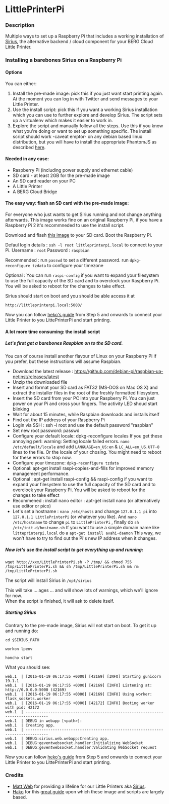 # LittlePrinterPi

### Description
Multiple ways to set up a Raspberry Pi that includes a working installation of [Sirius](https://github.com/genmon/sirius), the alternative backend / cloud component for your BERG Cloud Little Printer.

### Installing a barebones Sirius on a Raspberry Pi

#### Options
You can either:

1. Install the pre-made image: pick this if you just want start printing again.  At the moment you can log in with Twitter and send messages to your Little Printer.
2. Use the install script: pick this if you want a working Sirius installation which you can use to further explore and develop Sirius. The script sets up a virtualenv which makes it easier to work in.
3. Explore the script and manually follow all the steps.  Use this if you know what you're doing or want to set up something specific.  The install script should work -caveat emptor- on any debian based linux distribution, but you will have to install the appropriate PhantomJS as described [here](https://gist.github.com/hako/f8944cfa7b8fb8115f6d#installing-phantomjs).

#### Needed in any case:

- Raspberry Pi (including power supply and ethernet cable)
- SD card - at least 2GB for the pre-made image
- An SD card reader on your PC
- A Little Printer
- A BERG Cloud Bridge

#### The easy way: flash an SD card with the pre-made image:

For everyone who just wants to get Sirius running and not change anything afterwards.
This image works fine on an original Raspberry Pi, if you have a Raspberry Pi 2 it's recommneded to use the install script.

Download and flash [this image](http://imageurl) to your SD card.
Boot the Raspberry Pi.

Defaul login details : `ssh -l root littleprinterpi.local` to connect to your Pi.
Username : `root` 
Password : `raspbian`

Recommended : 
run `passwd` to set a different password.
run `dpkg-reconfigure tzdata` to configure your timezone

Optional : 
You can run `raspi-config` if you want to expand your filesystem to use the full capacity of the SD card and to overclock your Raspberry Pi.  
You will be asked to reboot for the changes to take effect.

Sirius should start on boot and you should be able access it at

`http://littleprinterpi.local:5000/`

Now you can follow [heko's guide](https://gist.github.com/hako/f8944cfa7b8fb8115f6d#step-5) from Step 5 and onwards to connect your Little Printer to you LittePrinterPi and start printing.

#### A lot more time consuming: the install script

##### Let's first get a barebones Raspbian on to the SD card.  

You can of course install another flavour of Linux on your Raspberry Pi if you prefer, but these instructions will assume Raspbian.
- Download the latest release : https://github.com/debian-pi/raspbian-ua-netinst/releases/latest
- Unzip the downloaded file
- Insert and format your SD card as FAT32 (MS-DOS on Mac OS X) and extract the installer files in the root of the freshly formatted filesystem.
- Insert the SD card from your PC into your Raspberry Pi. You can just power on your Pi and cross your fingers.  The activity LED shoud start blinking 
- Wait for about 15 minutes, while Raspbian downloads and installs itself
- Find out the IP address of your Raspberry Pi
- Login via SSH : ssh -l root <raspberry ip address>  and use the default password "raspbian"
- Set new root password: passwd
- Configure your default locale: dpkg-reconfigure locales
If you get these annoying perl: warning: Setting locale failed errors. `nano /etc/default/locale` and add `LANGUAGE=en_US:en` & `LC_ALL=en_US.UTF-8` lines to the file.  Or the locale of your chosing.
You  might need to reboot for these errors to stop now. 
- Configure your timezone: `dpkg-reconfigure tzdata`
- Optional: apt-get install raspi-copies-and-fills for improved memory management performance.
- Optional : apt-get install raspi-config && raspi-config if you want to expand your filesystem to use the full capacity of the SD card and to overclock your Raspberry Pi.  You will be asked to reboot for the changes to take effect
- Recommened : install nano editor : apt-get install nano (or alternatively use editor or pico)
- Let's set a hostname : `nano /etc/hosts`  and change `127.0.1.1 pi` into `127.0.1.1 LittlePrinterPi` (or whatever you like).  And `nano /etc/hostname` to change `pi` to `LittlePrinterPi` , finally do `sh /etc/init.d/hostname.sh`
If you want to use a simple domain name like `litteprinterpi.local` do a `apt-get install avahi-daemon`  This way, we won't have to try to find out the Pi's new IP address when it changes.

##### Now let's use the install script to get everything up and running:

```
wget http://xxx/LittlePrinterPi.sh -P /tmp/ && chmod 755 /tmp/LittlePrinterPi.sh && sh /tmp/LittlePrinterPi.sh && rm /tmp/LittlePrinterPi.sh
```

The script will install Sirius in `/opt/sirius` 

This will take ... ages ... and will show lots of warnings, which we'll ignore for now.  
When the script is finished, it will ask to delete itself.

##### Starting Sirius

Contrary to the pre-made image, Sirius will not start on boot.
To get it up and running do:
```
cd $SIRIUS_PATH
```
```
workon lpenv
```
```
honcho start
```

What you should see:
```
web.1  | [2016-01-19 06:17:55 +0000] [42169] [INFO] Starting gunicorn 19.1.1
web.1  | [2016-01-19 06:17:55 +0000] [42169] [INFO] Listening at: http://0.0.0.0:5000 (42169)
web.1  | [2016-01-19 06:17:55 +0000] [42169] [INFO] Using worker: flask_sockets.worker
web.1  | [2016-01-19 06:17:55 +0000] [42172] [INFO] Booting worker with pid: 42172
web.1  | --------------------------------------------------------------------------------
web.1  | DEBUG in webapp [<path>]:
web.1  | Creating app.
web.1  | --------------------------------------------------------------------------------
web.1  | DEBUG:sirius.web.webapp:Creating app.
web.1  | DEBUG:geventwebsocket.handler:Initializing WebSocket
web.1  | DEBUG:geventwebsocket.handler:Validating WebSocket request
```

Now you can follow [heko's guide](https://gist.github.com/hako/f8944cfa7b8fb8115f6d#step-5) from Step 5 and onwards to connect your Little Printer to you LittePrinterPi and start printing.

### Credits

- [Matt Web](https://github.com/genmon/) for providing a lifeline for our Little Printers aka [Sirius](https://github.com/genmon/sirius). 
- [Hako](https://github.com/hako) for this [great guide](https://gist.github.com/hako/f8944cfa7b8fb8115f6d) upon which these image and scripts are largely based.
